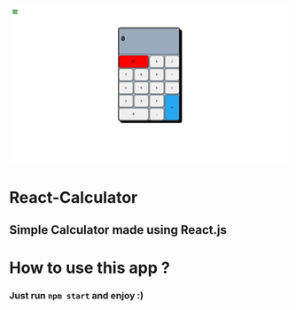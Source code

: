 ![Screenshot](CalcReact.png) 

# React-Calculator

## Simple Calculator made using React.js

# How to use this app ?

### Just run `npm start` and enjoy :)
